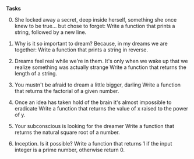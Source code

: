 **Tasks**

0. She locked away a secret, deep inside herself, something she once knew to be true... but chose to forget:
Write a function that prints a string, followed by a new line.

1. Why is it so important to dream? Because, in my dreams we are together:
Write a function that prints a string in reverse.

2. Dreams feel real while we're in them. It's only when we wake up that we realize something was actually strange
Write a function that returns the length of a string.

3. You mustn't be afraid to dream a little bigger, darling
Write a function that returns the factorial of a given number.

4. Once an idea has taken hold of the brain it's almost impossible to eradicate
Write a function that returns the value of x raised to the power of y.

5. Your subconscious is looking for the dreamer
Write a function that returns the natural square root of a number.

6. Inception. Is it possible?
Write a function that returns 1 if the input integer is a prime number, otherwise return 0.
